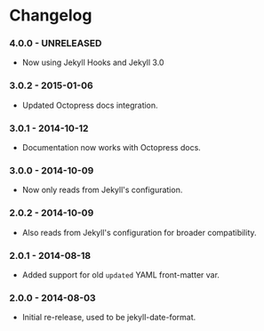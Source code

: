 # Changelog

### 4.0.0 - UNRELEASED

- Now using Jekyll Hooks and Jekyll 3.0

### 3.0.2 - 2015-01-06

- Updated Octopress docs integration.

### 3.0.1 - 2014-10-12

- Documentation now works with Octopress docs.

### 3.0.0 - 2014-10-09

- Now only reads from Jekyll's configuration.

### 2.0.2 - 2014-10-09

- Also reads from Jekyll's configuration for broader compatibility.

### 2.0.1 - 2014-08-18

- Added support for old `updated` YAML front-matter var.

### 2.0.0 - 2014-08-03

- Initial re-release, used to be jekyll-date-format.
